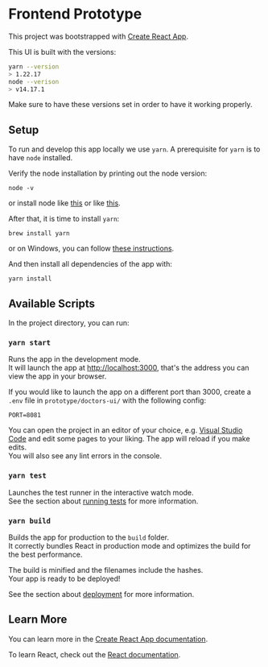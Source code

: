 # Frontend Prototype

This project was bootstrapped with [Create React App](https://github.com/facebook/create-react-app).

This UI is built with the versions:
```bash
yarn --version
> 1.22.17
node --verison
> v14.17.1
```
Make sure to have these versions set in order to have it working properly.

## Setup
To run and develop this app locally we use `yarn`.
A prerequisite for `yarn` is to have `node` installed. 

Verify the node installation by printing out the node version:
```
node -v
```
or install node like [this](https://nodejs.org/en/download/) or like [this](https://nodejs.dev/learn/how-to-install-nodejs).

After that, it is time to install `yarn`:

```
brew install yarn
```
or on Windows, you can follow [these instructions](https://phoenixnap.com/kb/yarn-windows).

And then install all dependencies of the app with:
```
yarn install
```

## Available Scripts

In the project directory, you can run:

### `yarn start`

Runs the app in the development mode.\
It will launch the app at [http://localhost:3000](http://localhost:3000), that's the address you can view the app in your browser.

If you would like to launch the app on a different port than 3000, create a `.env` file in `prototype/doctors-ui/` with the following config:
```
PORT=8081
```

You can open the project in an editor of your choice, e.g. [Visual Studio Code](https://code.visualstudio.com/) and edit some pages to your liking.
The app will reload if you make edits.\
You will also see any lint errors in the console.

### `yarn test`

Launches the test runner in the interactive watch mode.\
See the section about [running tests](https://facebook.github.io/create-react-app/docs/running-tests) for more information.

### `yarn build`

Builds the app for production to the `build` folder.\
It correctly bundles React in production mode and optimizes the build for the best performance.

The build is minified and the filenames include the hashes.\
Your app is ready to be deployed!

See the section about [deployment](https://facebook.github.io/create-react-app/docs/deployment) for more information.

## Learn More

You can learn more in the [Create React App documentation](https://facebook.github.io/create-react-app/docs/getting-started).

To learn React, check out the [React documentation](https://reactjs.org/).
